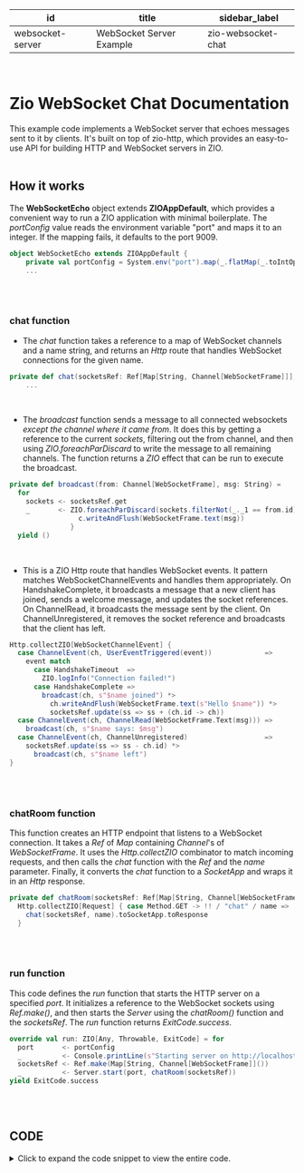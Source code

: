 | id               | title                    | sidebar_label      |
| ---------------- | ------------------------ | ------------------ |
| websocket-server | WebSocket Server Example | zio-websocket-chat |

<br>

# **Zio WebSocket Chat Documentation**

This example code implements a WebSocket server that echoes messages sent to it by clients. It's built on top of zio-http, which provides an easy-to-use API for building HTTP and WebSocket servers in ZIO.
</br>
<br>

## **How it works**

The **WebSocketEcho** object extends **ZIOAppDefault**, which provides a convenient way to run a ZIO application with minimal boilerplate. The _portConfig_ value reads the environment variable "port" and maps it to an integer. If the mapping fails, it defaults to the port 9009.

```scala
object WebSocketEcho extends ZIOAppDefault {
    private val portConfig = System.env("port").map(_.flatMap(_.toIntOption).getOrElse(9009))
    ...

```

</br>
<br>

### **chat** function

- The _chat_ function takes a reference to a map of WebSocket channels and a name string, and returns an _Http_ route that handles WebSocket connections for the given name.

```scala
private def chat(socketsRef: Ref[Map[String, Channel[WebSocketFrame]]], name: String) =
    ...

```

</br>

- The _broadcast_ function sends a message to all connected websockets _except the channel where it came from_. It does this by getting a reference to the current _sockets_, filtering out the from channel, and then using _ZIO.foreachParDiscard_ to write the message to all remaining channels. The function returns a _ZIO_ effect that can be run to execute the broadcast.

```scala
private def broadcast(from: Channel[WebSocketFrame], msg: String) =
  for
    sockets <- socketsRef.get
    _       <- ZIO.foreachParDiscard(sockets.filterNot(_._1 == from.id).values) { c =>
                 c.writeAndFlush(WebSocketFrame.text(msg))
               }
  yield ()

```

<br>

- This is a ZIO Http route that handles WebSocket events. It pattern matches WebSocketChannelEvents and handles them appropriately. On HandshakeComplete, it broadcasts a message that a new client has joined, sends a welcome message, and updates the socket references. On ChannelRead, it broadcasts the message sent by the client. On ChannelUnregistered, it removes the socket reference and broadcasts that the client has left.

```scala
Http.collectZIO[WebSocketChannelEvent] {
  case ChannelEvent(ch, UserEventTriggered(event))             =>
    event match
      case HandshakeTimeout  =>
        ZIO.logInfo("Connection failed!")
      case HandshakeComplete =>
        broadcast(ch, s"$name joined") *>
          ch.writeAndFlush(WebSocketFrame.text(s"Hello $name")) *>
          socketsRef.update(ss => ss + (ch.id -> ch))
  case ChannelEvent(ch, ChannelRead(WebSocketFrame.Text(msg))) =>
    broadcast(ch, s"$name says: $msg")
  case ChannelEvent(ch, ChannelUnregistered)                   =>
    socketsRef.update(ss => ss - ch.id) *>
      broadcast(ch, s"$name left")
}

```

  </br>
  <br>

### **chatRoom** function

This function creates an HTTP endpoint that listens to a WebSocket connection. It takes a _Ref_ of _Map_ containing _Channel_'s of _WebSocketFrame_. It uses the _Http.collectZIO_ combinator to match incoming requests, and then calls the _chat_ function with the _Ref_ and the _name_ parameter. Finally, it converts the _chat_ function to a _SocketApp_ and wraps it in an _Http_ response.

```scala
private def chatRoom(socketsRef: Ref[Map[String, Channel[WebSocketFrame]]]): Http[Any, Nothing, Request, Response] =
  Http.collectZIO[Request] { case Method.GET -> !! / "chat" / name =>
    chat(socketsRef, name).toSocketApp.toResponse
  }

```

</br>
<br>

### **run** function

This code defines the _run_ function that starts the HTTP server on a specified _port_. It initializes a reference to the WebSocket sockets using _Ref.make()_, and then starts the _Server_ using the _chatRoom()_ function and the _socketsRef_. The _run_ function returns _ExitCode.success_.

```scala
override val run: ZIO[Any, Throwable, ExitCode] = for
  port       <- portConfig
  _          <- Console.printLine(s"Starting server on http://localhost:$port")
  socketsRef <- Ref.make(Map[String, Channel[WebSocketFrame]]())
  _          <- Server.start(port, chatRoom(socketsRef))
yield ExitCode.success

```

</br>
<br>

## **CODE**

<details>
<br>

```scala
import zio.*
import zio.Console.printLine
import zhttp.http.*
import zhttp.service.*
import zhttp.service.ChannelEvent.UserEvent.{ HandshakeComplete, HandshakeTimeout }
import zhttp.service.ChannelEvent.{ ChannelRead, ChannelUnregistered, UserEventTriggered }
import zhttp.socket.*
import zio.*
import zio.stream.ZStream

object WebSocketEcho extends ZIOAppDefault {

private val portConfig = System.env("port").map(_.flatMap(_.toIntOption).getOrElse(9009))

private def chat(socketsRef: Ref[Map[String, Channel[WebSocketFrame]]], name: String) =
def broadcast(from: Channel[WebSocketFrame], msg: String) =
for
sockets <- socketsRef.get
_ <- ZIO.foreachParDiscard(sockets.filterNot(_.\_1 == from.id).values) { c =>
c.writeAndFlush(WebSocketFrame.text(msg))
}
yield ()

    Http.collectZIO[WebSocketChannelEvent] {
      case ChannelEvent(ch, UserEventTriggered(event))             =>
        event match
          case HandshakeTimeout  =>
            ZIO.logInfo("Connection failed!")
          case HandshakeComplete =>
            broadcast(ch, s"$name joined") *>
              ch.writeAndFlush(WebSocketFrame.text(s"Hello $name")) *>
              socketsRef.update(ss => ss + (ch.id -> ch))
      case ChannelEvent(ch, ChannelRead(WebSocketFrame.Text(msg))) =>
        broadcast(ch, s"$name says: $msg")
      case ChannelEvent(ch, ChannelUnregistered)                   =>
        socketsRef.update(ss => ss - ch.id) *>
          broadcast(ch, s"$name left")
    }

private def chatRoom(socketsRef: Ref[Map[String, Channel[WebSocketFrame]]]): Http[Any, Nothing, Request, Response] =
Http.collectZIO[Request] { case Method.GET -> !! / "chat" / name =>
chat(socketsRef, name).toSocketApp.toResponse
}

override val run: ZIO[Any, Throwable, ExitCode] = for
port <- portConfig
_ <- Console.printLine(s"Starting server on http://localhost:$port")
socketsRef <- Ref.make(Map[String, Channel[WebSocketFrame]]())
_ <- Server.start(port, chatRoom(socketsRef))
yield ExitCode.success

}

```

  <summary>Click to expand the code snippet to view the entire code.</summary>
  </br>
</details>
</br>
